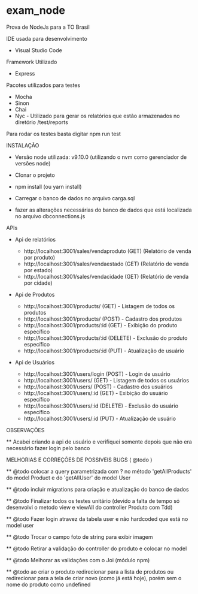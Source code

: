 # exam_node
Prova de NodeJs para a TO Brasil

IDE usada para desenvolvimento

* Visual Studio Code

Framework Utilizado

* Express

Pacotes utilizados para testes

* Mocha
* Sinon
* Chai
* Nyc - Utilizado para gerar os relatórios que estão armazenados no diretório /test/reports

Para rodar os testes basta digitar npm run test


INSTALAÇÃO

* Versão node utilizada: v9.10.0 (utilizando o nvm como gerenciador de versões node)

* Clonar o projeto

* npm install (ou yarn install)

* Carregar o banco de dados no arquivo carga.sql

* fazer as alterações necessárias do banco de dados que está localizada no arquivo dbconnections.js

APIs

* Api de relatórios
  
   - http://localhost:3001/sales/vendaproduto (GET) (Relatório de venda por produto)
   - http://localhost:3001/sales/vendaestado (GET) (Relatório de venda por estado)
   - http://localhost:3001/sales/vendacidade (GET) (Relatório de venda por cidade)

* Api de Produtos

   - http://localhost:3001/products/ (GET) - Listagem de todos os produtos 
   - http://localhost:3001/products/ (POST) - Cadastro dos produtos
   - http://localhost:3001/products/:id (GET) - Exibição do produto específico
   - http://localhost:3001/products/:id (DELETE) - Exclusão do produto específico
   - http://localhost:3001/products/:id (PUT) - Atualização de usuário

* Api de Usuários

   - http://localhost:3001/users/login (POST) - Login de usuário
   - http://localhost:3001/users/ (GET) - Listagem de todos os usuários 
   - http://localhost:3001/users/ (POST) - Cadastro dos usuários
   - http://localhost:3001/users/:id (GET) - Exibição do usuário específico
   - http://localhost:3001/users/:id (DELETE) - Exclusão do usuário específico
   - http://localhost:3001/users/:id (PUT) - Atualização de usuário


OBSERVAÇÕES

** Acabei criando a api de usuário e verifiquei somente depois que não era necessário fazer login pelo banco


MELHORIAS E CORREÇÕES DE POSSIVEIS BUGS ( @todo )

** @todo colocar a query parametrizada com ? no método 'getAllProducts' do model Product e do 'getAllUser' do model User

** @todo incluir migrations para criação e atualização do banco de dados

** @todo Finalizar todos os testes unitário (devido a falta de tempo só desenvolvi o metodo view e viewAll do controller Produto com Tdd)

** @todo Fazer login atravez da tabela user e não hardcoded que está no model user

** @todo Trocar o campo foto de string para exibir imagem

** @todo Retirar a validação do controller do produto e colocar no model

** @todo Melhorar as validações com o Joi (módulo npm)

** @todo ao criar o produto redirecionar para a lista de produtos ou redirecionar para a tela de criar novo (como já está hoje), porém sem o nome do produto como undefined